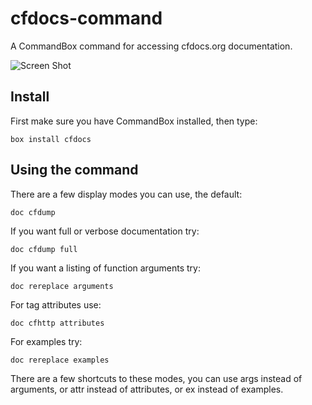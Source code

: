 # cfdocs-command
A CommandBox command for accessing cfdocs.org documentation.

![Screen Shot](http://www.petefreitag.com/images/blog/cfdocs-commandbox.png)

## Install

First make sure you have CommandBox installed, then type:

    box install cfdocs

## Using the command

There are a few display modes you can use, the default:

    doc cfdump

If you want full or verbose documentation try:

    doc cfdump full

If you want a listing of function arguments try:

    doc rereplace arguments

For tag attributes use:

    doc cfhttp attributes

For examples try:

    doc rereplace examples

There are a few shortcuts to these modes, you can use args instead of arguments,
or attr instead of attributes, or ex instead of examples.
